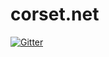 # corset.net

[![Gitter](https://badges.gitter.im/codegecko/corset.net.svg)](https://gitter.im/codegecko/corset.net?utm_source=badge&utm_medium=badge&utm_campaign=pr-badge&utm_content=badge)